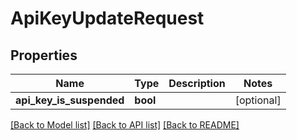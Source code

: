 # ApiKeyUpdateRequest

## Properties
Name | Type | Description | Notes
------------ | ------------- | ------------- | -------------
**api_key_is_suspended** | **bool** |  | [optional] 

[[Back to Model list]](../README.md#documentation-for-models) [[Back to API list]](../README.md#documentation-for-api-endpoints) [[Back to README]](../README.md)

